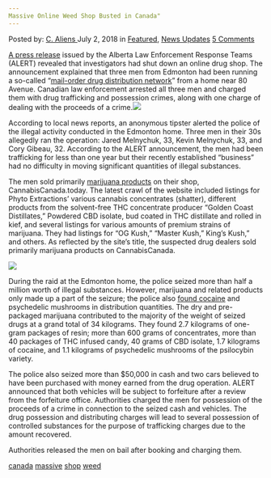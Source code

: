 ```yaml
---
Massive Online Weed Shop Busted in Canada"
---
```

<article class="post-listing post-26173 post type-post status-publish format-standard has-post-thumbnail hentry 
 tag-busted tag-canada tag-massive tag-shop tag-weed">
<div class="post-inner">
<span>Posted by: <a href="https://www.deepdotweb.com/author/caliens/" title="">C. Aliens </a></span>
<span>July 2, 2018</span>
<span>in <a href="https://www.deepdotweb.com/category/deepdot-news/" rel="category tag">Featured</a>, <a href="https://www.deepdotweb.com/category/news-updates/" rel="category tag">News Updates</a></span>
<span><a href="https://www.deepdotweb.com/2018/07/02/massive-online-weed-shop-busted-in-canada/#comments">5 Comments</a></span>


<p><a href="https://www.alert-ab.ca/illegal-online-drug-dispensary-shut-down/">A press release</a> issued by the Alberta Law Enforcement Response Teams (ALERT) revealed that investigators had shut down an online drug shop. The announcement explained that three men from Edmonton had been running a so-called “<a href="https://www.deepdotweb.com/tag/drug/">mail-order drug distribution network</a>” from a home near 80 Avenue. Canadian law enforcement arrested all three men and charged them with drug trafficking and possession crimes, along with one charge of dealing with the proceeds of a crime.<img class="wp-image-26176 aligncenter" src="/imgs/2018/07/word-image.jpeg" srcset="/imgs/2018/07/word-image.jpeg 660w, /imgs/2018/07/word-image-300x150.jpeg 300w" sizes="(max-width: 660px) 100vw, 660px" /></p>
<p>According to local news reports, an anonymous tipster alerted the police of the illegal activity conducted in the Edmonton home. Three men in their 30s allegedly ran the operation: Jared Melnychuk, 33, Kevin Melnychuk, 33, and Cory Gibeau, 32. According to the ALERT announcement, the men had been trafficking for less than one year but their recently established “business” had no difficulty in moving significant quantities of illegal substances.</p>
<p>The men sold primarily <a href="http://deepdotweb.com/tag/marijuana">marijuana products</a> on their shop, CannabisCanada.today. The latest crawl of the website included listings for Phyto Extractions’ various cannabis concentrates (shatter), different products from the solvent-free THC concentrate producer “Golden Coast Distillates,” Powdered CBD isolate, bud coated in THC distillate and rolled in kief, and several listings for various amounts of premium strains of marijuana. They had listings for “OG Kush,” “Master Kush,” King’s Kush,” and others. As reflected by the site’s title, the suspected drug dealers sold primarily marijuana products on CannabisCanada.</p>
<p><img class="wp-image-26177" src="/imgs/2018/07/word-image.png" srcset="/imgs/2018/07/word-image.png 827w, /imgs/2018/07/word-image-300x181.png 300w" sizes="(max-width: 827px) 100vw, 827px" /></p>
<p>During the raid at the Edmonton home, the police seized more than half a million worth of illegal substances. However, marijuana and related products only made up a part of the seizure; the police also <a href="https://www.deepdotweb.com/tag/cocaine/">found cocaine</a> and psychedelic mushrooms in distribution quantities. The dry and pre-packaged marijuana contributed to the majority of the weight of seized drugs at a grand total of 34 kilograms. They found 2.7 kilograms of one-gram packages of resin; more than 600 grams of concentrates, more than 40 packages of THC infused candy, 40 grams of CBD isolate, 1.7 kilograms of cocaine, and 1.1 kilograms of psychedelic mushrooms of the psilocybin variety.</p>
<p>The police also seized more than $50,000 in cash and two cars believed to have been purchased with money earned from the drug operation. ALERT announced that both vehicles will be subject to forfeiture after a review from the forfeiture office. Authorities charged the men for possession of the proceeds of a crime in connection to the seized cash and vehicles. The drug possession and distributing charges will lead to several possession of controlled substances for the purpose of trafficking charges due to the amount recovered.</p>
<p>Authorities released the men on bail after booking and charging them.</p>
</div>
 <a href="https://www.deepdotweb.com/tag/canada/" rel="tag">canada</a> <a href="https://www.deepdotweb.com/tag/massive/" rel="tag">massive</a>  <a href="https://www.deepdotweb.com/tag/shop/" rel="tag">shop</a> <a href="https://www.deepdotweb.com/tag/weed/" rel="tag">weed</a></span> <span style="display:none" class="updated">2018-07-02<a href="https://www.deepdotweb.com/author/caliens/" title="Posts by C. Aliens" rel="author">C. Aliens</a></strong></div>

